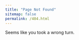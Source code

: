 ```yaml
---
title: "Page Not Found"
sitemap: false
permalink: /404.html
---
```


Seems like you took a wrong turn.
